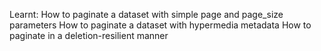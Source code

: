Learnt:
How to paginate a dataset with simple page and page_size parameters
How to paginate a dataset with hypermedia metadata
How to paginate in a deletion-resilient manner
